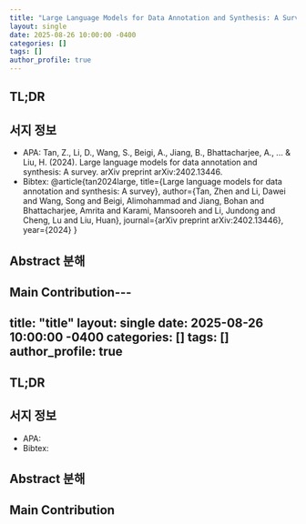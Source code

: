 ```yaml
---
title: "Large Language Models for Data Annotation and Synthesis: A Survey"
layout: single
date: 2025-08-26 10:00:00 -0400
categories: []
tags: []
author_profile: true
---
```

## TL;DR

## 서지 정보
- APA: Tan, Z., Li, D., Wang, S., Beigi, A., Jiang, B., Bhattacharjee, A., ... & Liu, H. (2024). Large language models for data annotation and synthesis: A survey. arXiv preprint arXiv:2402.13446.
- Bibtex: @article{tan2024large,
  title={Large language models for data annotation and synthesis: A survey},
  author={Tan, Zhen and Li, Dawei and Wang, Song and Beigi, Alimohammad and Jiang, Bohan and Bhattacharjee, Amrita and Karami, Mansooreh and Li, Jundong and Cheng, Lu and Liu, Huan},
  journal={arXiv preprint arXiv:2402.13446},
  year={2024}
}
## Abstract 분해

## Main Contribution---
title: "title"
layout: single
date: 2025-08-26 10:00:00 -0400
categories: []
tags: []
author_profile: true
---
## TL;DR

## 서지 정보
- APA: 
- Bibtex: 
## Abstract 분해

## Main Contribution